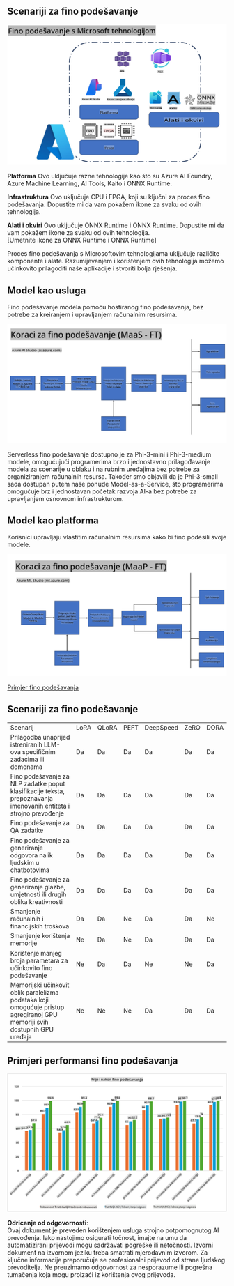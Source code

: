 ## Scenariji za fino podešavanje

![Fino podešavanje s MS uslugama](../../../../translated_images/FinetuningwithMS.25759a0154a97ad90e43a6cace37d6bea87f0ac0236ada3ad5d4a1fbacc3bdf7.hr.png)

**Platforma** Ovo uključuje razne tehnologije kao što su Azure AI Foundry, Azure Machine Learning, AI Tools, Kaito i ONNX Runtime.

**Infrastruktura** Ovo uključuje CPU i FPGA, koji su ključni za proces fino podešavanja. Dopustite mi da vam pokažem ikone za svaku od ovih tehnologija.

**Alati i okviri** Ovo uključuje ONNX Runtime i ONNX Runtime. Dopustite mi da vam pokažem ikone za svaku od ovih tehnologija.  
[Umetnite ikone za ONNX Runtime i ONNX Runtime]

Proces fino podešavanja s Microsoftovim tehnologijama uključuje različite komponente i alate. Razumijevanjem i korištenjem ovih tehnologija možemo učinkovito prilagoditi naše aplikacije i stvoriti bolja rješenja.

## Model kao usluga

Fino podešavanje modela pomoću hostiranog fino podešavanja, bez potrebe za kreiranjem i upravljanjem računalnim resursima.

![MaaS Fino Podešavanje](../../../../translated_images/MaaSfinetune.6184d80a336ea9d7bb67a581e9e5d0b021cafdffff7ba257c2012e2123e0d77e.hr.png)

Serverless fino podešavanje dostupno je za Phi-3-mini i Phi-3-medium modele, omogućujući programerima brzo i jednostavno prilagođavanje modela za scenarije u oblaku i na rubnim uređajima bez potrebe za organiziranjem računalnih resursa. Također smo objavili da je Phi-3-small sada dostupan putem naše ponude Model-as-a-Service, što programerima omogućuje brz i jednostavan početak razvoja AI-a bez potrebe za upravljanjem osnovnom infrastrukturom.

## Model kao platforma

Korisnici upravljaju vlastitim računalnim resursima kako bi fino podesili svoje modele.

![Maap Fino Podešavanje](../../../../translated_images/MaaPFinetune.cf8b08ef05bf57f362da90834be87562502f4370de4a7325a9fb03b8c008e5e7.hr.png)

[Primjer fino podešavanja](https://github.com/Azure/azureml-examples/blob/main/sdk/python/foundation-models/system/finetune/chat-completion/chat-completion.ipynb)

## Scenariji za fino podešavanje

| | | | | | | |
|-|-|-|-|-|-|-|
|Scenarij|LoRA|QLoRA|PEFT|DeepSpeed|ZeRO|DORA|
|Prilagodba unaprijed istreniranih LLM-ova specifičnim zadacima ili domenama|Da|Da|Da|Da|Da|Da|
|Fino podešavanje za NLP zadatke poput klasifikacije teksta, prepoznavanja imenovanih entiteta i strojno prevođenje|Da|Da|Da|Da|Da|Da|
|Fino podešavanje za QA zadatke|Da|Da|Da|Da|Da|Da|
|Fino podešavanje za generiranje odgovora nalik ljudskim u chatbotovima|Da|Da|Da|Da|Da|Da|
|Fino podešavanje za generiranje glazbe, umjetnosti ili drugih oblika kreativnosti|Da|Da|Da|Da|Da|Da|
|Smanjenje računalnih i financijskih troškova|Da|Da|Ne|Da|Da|Ne|
|Smanjenje korištenja memorije|Ne|Da|Ne|Da|Da|Da|
|Korištenje manjeg broja parametara za učinkovito fino podešavanje|Ne|Da|Da|Ne|Ne|Da|
|Memorijski učinkovit oblik paralelizma podataka koji omogućuje pristup agregiranoj GPU memoriji svih dostupnih GPU uređaja|Ne|Ne|Ne|Da|Da|Da|

## Primjeri performansi fino podešavanja

![Performanse fino podešavanja](../../../../translated_images/Finetuningexamples.9dbf84557eef43e011eb7cadf51f51686f9245f7953e2712a27095ab7d18a6d1.hr.png)

**Odricanje od odgovornosti**:  
Ovaj dokument je preveden korištenjem usluga strojno potpomognutog AI prevođenja. Iako nastojimo osigurati točnost, imajte na umu da automatizirani prijevodi mogu sadržavati pogreške ili netočnosti. Izvorni dokument na izvornom jeziku treba smatrati mjerodavnim izvorom. Za ključne informacije preporučuje se profesionalni prijevod od strane ljudskog prevoditelja. Ne preuzimamo odgovornost za nesporazume ili pogrešna tumačenja koja mogu proizaći iz korištenja ovog prijevoda.